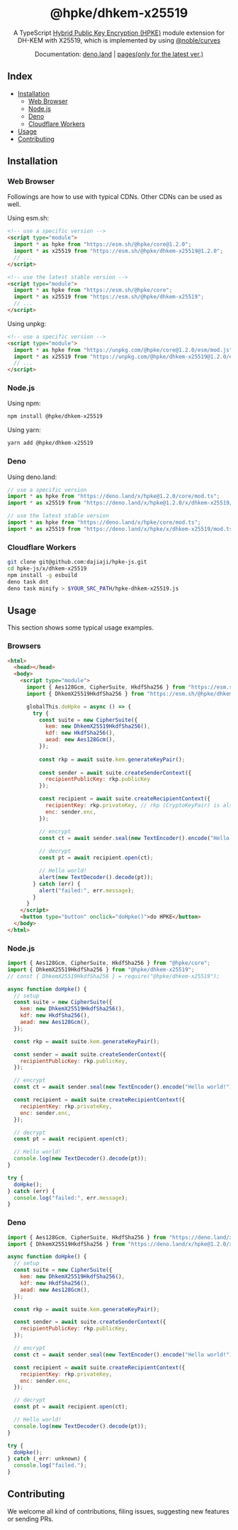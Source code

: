 <h1 align="center">@hpke/dhkem-x25519</h1>

<div align="center">
A TypeScript <a href="https://datatracker.ietf.org/doc/html/rfc9180">Hybrid Public Key Encryption (HPKE)</a> module extension for DH-KEM with X25519, which is implemented by using <a href="https://github.com/paulmillr/noble-curves">@noble/curves</a></div>
<p></p>

<div align="center">

Documentation:
[deno.land](https://doc.deno.land/https://deno.land/x/hpke/x/dhkem-x25519/mod.ts)
|
[pages(only for the latest ver.)](https://dajiaji.github.io/hpke-js/dhkem-x25519/docs/)

</div>

## Index

- [Installation](#installation)
  - [Web Browser](#web-browser)
  - [Node.js](#nodejs)
  - [Deno](#deno)
  - [Cloudflare Workers](#cloudflare-workers)
- [Usage](#usage)
- [Contributing](#contributing)

## Installation

### Web Browser

Followings are how to use with typical CDNs. Other CDNs can be used as well.

Using esm.sh:

```html
<!-- use a specific version -->
<script type="module">
  import * as hpke from "https://esm.sh/@hpke/core@1.2.0";
  import * as x25519 from "https://esm.sh/@hpke/dhkem-x25519@1.2.0";
  // ...
</script>

<!-- use the latest stable version -->
<script type="module">
  import * as hpke from "https://esm.sh/@hpke/core";
  import * as x25519 from "https://esm.sh/@hpke/dhkem-x25519";
  // ...
</script>
```

Using unpkg:

```html
<!-- use a specific version -->
<script type="module">
  import * as hpke from "https://unpkg.com/@hpke/core@1.2.0/esm/mod.js";
  import * as x25519 from "https://unpkg.com/@hpke/dhkem-x25519@1.2.0/esm/mod.js";
  // ...
</script>
```

### Node.js

Using npm:

```sh
npm install @hpke/dhkem-x25519
```

Using yarn:

```sh
yarn add @hpke/dhkem-x25519
```

### Deno

Using deno.land:

```js
// use a specific version
import * as hpke from "https://deno.land/x/hpke@1.2.0/core/mod.ts";
import * as x25519 from "https://deno.land/x/hpke@1.2.0/x/dhkem-x25519/mod.ts";

// use the latest stable version
import * as hpke from "https://deno.land/x/hpke/core/mod.ts";
import * as x25519 from "https://deno.land/x/hpke/x/dhkem-x25519/mod.ts";
```

### Cloudflare Workers

```sh
git clone git@github.com:dajiaji/hpke-js.git
cd hpke-js/x/dhkem-x25519
npm install -g esbuild
deno task dnt
deno task minify > $YOUR_SRC_PATH/hpke-dhkem-x25519.js
```

## Usage

This section shows some typical usage examples.

### Browsers

```html
<html>
  <head></head>
  <body>
    <script type="module">
      import { Aes128Gcm, CipherSuite, HkdfSha256 } from "https://esm.sh/@hpke/core@1.2.0";
      import { DhkemX25519HkdfSha256 } from "https://esm.sh/@hpke/dhkem-x25519@1.2.0";

      globalThis.doHpke = async () => {
        try {
          const suite = new CipherSuite({
            kem: new DhkemX25519HkdfSha256(),
            kdf: new HkdfSha256(),
            aead: new Aes128Gcm(),
          });
 
          const rkp = await suite.kem.generateKeyPair();
      
          const sender = await suite.createSenderContext({
            recipientPublicKey: rkp.publicKey
          });

          const recipient = await suite.createRecipientContext({
            recipientKey: rkp.privateKey, // rkp (CryptoKeyPair) is also acceptable.
            enc: sender.enc,
          });

          // encrypt
          const ct = await sender.seal(new TextEncoder().encode("Hello world!"));
      
          // decrypt
          const pt = await recipient.open(ct);

          // Hello world!
          alert(new TextDecoder().decode(pt));
        } catch (err) {
          alert("failed:", err.message);
        }
      }
    </script>
    <button type="button" onclick="doHpke()">do HPKE</button>
  </body>
</html>
```

### Node.js

```js
import { Aes128Gcm, CipherSuite, HkdfSha256 } from "@hpke/core";
import { DhkemX25519HkdfSha256 } from "@hpke/dhkem-x25519";
// const { DhkemX25519HkdfSha256 } = require("@hpke/dhkem-x25519");

async function doHpke() {
  // setup
  const suite = new CipherSuite({
    kem: new DhkemX25519HkdfSha256(),
    kdf: new HkdfSha256(),
    aead: new Aes128Gcm(),
  });

  const rkp = await suite.kem.generateKeyPair();

  const sender = await suite.createSenderContext({
    recipientPublicKey: rkp.publicKey,
  });

  // encrypt
  const ct = await sender.seal(new TextEncoder().encode("Hello world!"));

  const recipient = await suite.createRecipientContext({
    recipientKey: rkp.privateKey,
    enc: sender.enc,
  });

  // decrypt
  const pt = await recipient.open(ct);

  // Hello world!
  console.log(new TextDecoder().decode(pt));
}

try {
  doHpke();
} catch (err) {
  console.log("failed:", err.message);
}
```

### Deno

```js
import { Aes128Gcm, CipherSuite, HkdfSha256 } from "https://deno.land/x/hpke@1.2.0/core/mod.ts";
import { DhkemX25519HkdfSha256 } from "https://deno.land/x/hpke@1.2.0/x/dhkem-x25519/mod.ts";

async function doHpke() {
  // setup
  const suite = new CipherSuite({
    kem: new DhkemX25519HkdfSha256(),
    kdf: new HkdfSha256(),
    aead: new Aes128Gcm(),
  });

  const rkp = await suite.kem.generateKeyPair();

  const sender = await suite.createSenderContext({
    recipientPublicKey: rkp.publicKey,
  });

  // encrypt
  const ct = await sender.seal(new TextEncoder().encode("Hello world!"));

  const recipient = await suite.createRecipientContext({
    recipientKey: rkp.privateKey,
    enc: sender.enc,
  });

  // decrypt
  const pt = await recipient.open(ct);

  // Hello world!
  console.log(new TextDecoder().decode(pt));
}

try {
  doHpke();
} catch (_err: unknown) {
  console.log("failed.");
}
```

## Contributing

We welcome all kind of contributions, filing issues, suggesting new features or
sending PRs.
